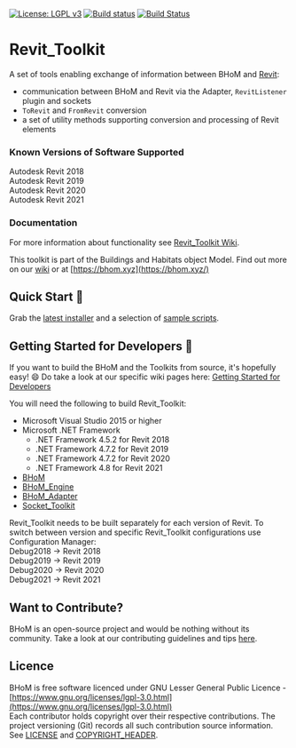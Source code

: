 [![License: LGPL v3](https://img.shields.io/badge/License-LGPL%20v3-blue.svg)](https://www.gnu.org/licenses/lgpl-3.0) [![Build status](https://ci.appveyor.com/api/projects/status/d1y1h3ywkch3fd06/branch/master?svg=true)](https://ci.appveyor.com/project/BHoMBot/revit-toolkit/branch/master) [![Build Status](https://dev.azure.com/BHoMBot/BHoM/_apis/build/status/Revit_Toolkit/Revit_Toolkit.CheckCore?branchName=master)](https://dev.azure.com/BHoMBot/BHoM/_build/latest?definitionId=99&branchName=master)

# Revit_Toolkit

A set of tools enabling exchange of information between BHoM and [Revit](https://www.autodesk.com/products/revit/overview):
- communication between BHoM and Revit via the Adapter, `RevitListener` plugin and sockets
- `ToRevit` and `FromRevit` conversion
- a set of utility methods supporting conversion and processing of Revit elements

### Known Versions of Software Supported
Autodesk Revit 2018  
Autodesk Revit 2019  
Autodesk Revit 2020  
Autodesk Revit 2021  

### Documentation
For more information about functionality see [Revit_Toolkit Wiki](https://github.com/BHoM/Revit_Toolkit/wiki).

This toolkit is part of the Buildings and Habitats object Model. Find out more on our [wiki](https://github.com/BHoM/documentation/wiki) or at [https://bhom.xyz](https://bhom.xyz/)

## Quick Start 🚀 

Grab the [latest installer](https://bhom.xyz/) and a selection of [sample scripts](https://github.com/BHoM/samples).


## Getting Started for Developers 🤖 

If you want to build the BHoM and the Toolkits from source, it's hopefully easy! 😄 
Do take a look at our specific wiki pages here: [Getting Started for Developers](https://github.com/BHoM/documentation/wiki/Getting-started-for-developers)

You will need the following to build Revit_Toolkit:
- Microsoft Visual Studio 2015 or higher
- Microsoft .NET Framework
    - .NET Framework 4.5.2 for Revit 2018
    - .NET Framework 4.7.2 for Revit 2019
    - .NET Framework 4.7.2 for Revit 2020
    - .NET Framework 4.8 for Revit 2021
- [BHoM](https://github.com/BHoM/BHoM)
- [BHoM_Engine](https://github.com/BHoM/BHoM_Engine)
- [BHoM_Adapter](https://github.com/BHoM/BHoM_Adapter)
- [Socket_Toolkit](https://github.com/BHoM/Socket_Toolkit)

Revit_Toolkit needs to be built separately for each version of Revit. To switch between version and specific Revit_Toolkit configurations use Configuration Manager:  
Debug2018 -> Revit 2018  
Debug2019 -> Revit 2019  
Debug2020 -> Revit 2020  
Debug2021 -> Revit 2021  


## Want to Contribute? ##

BHoM is an open-source project and would be nothing without its community. Take a look at our contributing guidelines and tips [here](https://github.com/BHoM/BHoM/blob/master/CONTRIBUTING.md).


## Licence ##

BHoM is free software licenced under GNU Lesser General Public Licence - [https://www.gnu.org/licenses/lgpl-3.0.html](https://www.gnu.org/licenses/lgpl-3.0.html)  
Each contributor holds copyright over their respective contributions.
The project versioning (Git) records all such contribution source information.
See [LICENSE](https://github.com/BHoM/BHoM/blob/master/LICENSE) and [COPYRIGHT_HEADER](https://github.com/BHoM/BHoM/blob/master/COPYRIGHT_HEADER.txt).
